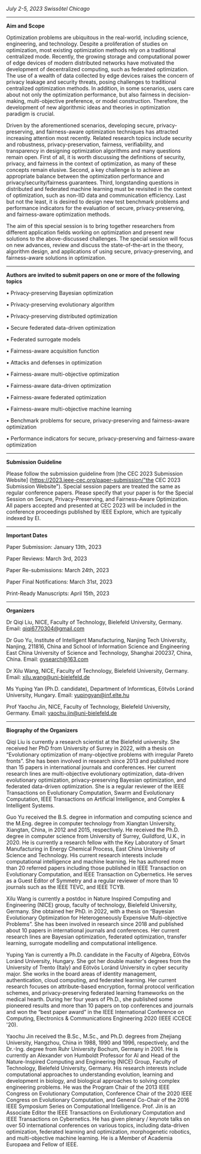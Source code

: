 *July 2-5, 2023  Swissôtel Chicago*

****

**Aim and Scope**

Optimization problems are ubiquitous in the real-world, including science, engineering, and technology. Despite a proliferation of studies on optimization, most existing optimization methods rely on a traditional centralized mode. Recently, the growing storage and computational power of edge devices of modern distributed networks have motivated the development of decentralized computing, such as federated optimization. The use of a wealth of data collected by edge devices raises the concern of privacy leakage and security threats, posing challenges to traditional centralized optimization methods. In addition, in some scenarios, users care about not only the optimization performance, but also fairness in decision-making, multi-objective preference, or model construction. Therefore, the development of new algorithmic ideas and theories in optimization paradigm is crucial.

Driven by the aforementioned scenarios, developing secure, privacy-preserving, and fairness-aware optimization techniques has attracted increasing attention most recently. Related research topics include security and robustness, privacy-preservation, fairness, verifiability, and transparency in designing optimization algorithms and many questions remain open. First of all, it is worth discussing the definitions of security, privacy, and fairness in the context of optimization, as many of these concepts remain elusive. Second, a key challenge is to achieve an appropriate balance between the optimization performance and privacy/security/fairness guarantees. Third, longstanding questions in distributed and federated machine learning must be revisited in the context of optimization, such as non-IID data and communication efficiency. Last but not the least, it is desired to design new test benchmark problems and performance indicators for the evaluation of secure, privacy-preserving, and fairness-aware optimization methods.

The aim of this special session is to bring together researchers from different application fields working on optimization and present new solutions to the above-discussed challenges. The special session will focus on new advances, review and discuss the state-of-the-art in the theory, algorithm design, and applications of using secure, privacy-preserving, and fairness-aware solutions in optimization.

****

**Authors are invited to submit papers on one or more of the following topics**

• Privacy-preserving Bayesian optimization

• Privacy-preserving evolutionary algorithm

• Privacy-preserving distributed optimization

• Secure federated data-driven optimization

• Federated surrogate models

• Fairness-aware acquisition function

• Attacks and defenses in optimization

• Fairness-aware multi-objective optimization

• Fairness-aware data-driven optimization

• Fairness-aware federated optimization

• Fairness-aware multi-objective machine learning

• Benchmark problems for secure, privacy-preserving and fairness-aware optimization

• Performance indicators for secure, privacy-preserving and fairness-aware optimization

****

**Submission Guideline**


Please follow the submission guideline from [the CEC 2023 Submission Website] (https://2023.ieee-cec.org/paper-submission/"the CEC 2023 Submission Website"). Special session papers are treated the same as regular conference papers. Please specify that your paper is for the Special Session on Secure, Privacy-Preserving, and Fairness-Aware Optimization. All papers accepted and presented at CEC 2023 will be included in the conference proceedings published by IEEE Explore, which are typically indexed by EI.

****

**Important Dates**


Paper Submission: January 13th, 2023

Paper Reviews: March 3rd, 2023

Paper Re-submissions: March 24th, 2023

Paper Final Notifications: March 31st, 2023

Print-Ready Manuscripts: April 15th, 2023


****

**Organizers**


Dr Qiqi Liu, NICE, Faculty of Technology, Bielefeld University, Germany. Email: <qiqi6770304@gmail.com>

Dr Guo Yu, Institute of Intelligent Manufacturing, Nanjing Tech University, Nanjing, 211816, China and School of Information Science and Engineering East China University of Science and Technology, Shanghai 200237, China, China. Email: <gysearch@163.com>

Dr Xilu Wang, NICE, Faculty of Technology, Bielefeld University, Germany. Email: <xilu.wang@uni-bielefeld.de>

Ms Yuping Yan (Ph.D. candidate), Department of Informticas, Eötvös Loránd University, Hungary. Email: <yupingyan@inf.elte.hu>

Prof Yaochu Jin, NICE, Faculty of Technology, Bielefeld University, Germany. Email: <yaochu.jin@uni-bielefeld.de>

****

**Biography of the Organizers**


Qiqi Liu is currently a research scientist at the Bielefeld university. She received her PhD from University of Surrey in 2022, with a thesis on “Evolutionary optimization of many-objective problems with irregular Pareto fronts”. She has been involved in research since 2013 and published more than 15 papers in international journals and conferences. Her current research lines are multi-objective evolutionary optimization, data-driven evolutionary optimization, privacy-preserving Bayesian optimization, and federated data-driven optimization. She is a regular reviewer of the IEEE Transactions on Evolutionary Computation, Swarm and Evolutionary Computation, IEEE Transactions on Artificial Intelligence, and Complex & Intelligent Systems.

Guo Yu received the B.S. degree in information and computing science and the M.Eng. degree in computer technology from Xiangtan University, Xiangtan, China, in 2012 and 2015, respectively. He received the Ph.D. degree in computer science from University of Surrey, Guildford, U.K., in 2020. He is currently a research fellow with the Key Laboratory of Smart Manufacturing in Energy Chemical Process, East China University of Science and Technology. His current research interests include computational intelligence and machine learning. He has authored more than 20 referred papers including those published in IEEE Transaction on Evolutionary Computation, and IEEE Transaction on Cybernetics. He serves as a Guest Editor of Symmetry and a regular reviewer of more than 10 journals such as the IEEE TEVC, and IEEE TCYB.

Xilu Wang is currently a postdoc in Nature Inspired Computing and Engineering (NICE) group, faculty of technology, Bielefeld University, Germany. She obtained her PhD. in 2022, with a thesis on “Bayesian Evolutionary Optimization for Heterogeneously Expensive Multi-objective Problems”. She has been involved in research since 2018 and published about 10 papers in international journals and conferences. Her current research lines are Bayesian optimization, federated optimization, transfer learning, surrogate modelling and computational intelligence.

Yuping Yan is currently a Ph.D. candidate in the Faculty of Algebra, Eötvös Loránd University, Hungary. She got her double master's degrees from the University of Trento (Italy) and Eötvös Loránd University in cyber security major. She works in the board areas of identity management, authentication, cloud computing, and federated learning. Her current research focuses on attribute-based encryption, formal protocol verification schemes, and privacy-preserving federated learning frameworks on the medical hearth. During her four years of Ph.D., she published some pioneered results and more than 10 papers on top conferences and journals and won the “best paper award” in the IEEE International Conference on Computing, Electronics & Communications Engineering 2020 (IEEE iCCECE '20).

Yaochu Jin received the B.Sc., M.Sc., and Ph.D. degrees from Zhejiang University, Hangzhou, China in 1988, 1990 and 1996, respectively, and the Dr.-Ing. degree from Ruhr University Bochum, Germany in 2001. He is currently an Alexander von Humboldt Professor for AI and Head of the Nature-Inspired Computing and Engineering (NICE) Group, Faculty of Technology, Bielefeld University, Germany. His research interests include computational approaches to understanding evolution, learning and development in biology, and biological approaches to solving complex engineering problems. He was the Program Chair of the 2013 IEEE Congress on Evolutionary Computation, Conference Chair of the 2020 IEEE Congress on Evolutionary Computation, and General Co-Chair of the 2016 IEEE Symposium Series on Computational Intelligence. Prof. Jin is an Associate Editor the IEEE Transactions on Evolutionary Computation and IEEE Transactions on Cybernetics. He has given plenary / keynote talks on over 50 international conferences on various topics, including data-driven optimization, federated learning and optimization, morphogenetic robotics, and multi-objective machine learning. He is a Member of Academia Europaea and Fellow of IEEE.
